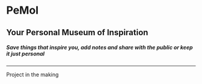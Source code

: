 # PeMoI #

## Your Personal Museum of Inspiration ##

##### Save things that inspire you, add notes and share with the public or keep it just personal #####
___

Project in the making
